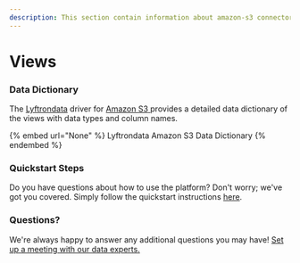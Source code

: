```yaml
---
description: This section contain information about amazon-s3 connector views information
---
```


# Views

### Data Dictionary

The [Lyftrondata](https://www.lyftrondata.com/) driver for [Amazon S3](None/)[ ](https://www.lyftrondata.com/integration/amazon-s3/)provides a detailed data dictionary of the views with data types and column names.

{% embed url="None" %}
Lyftrondata Amazon S3 Data Dictionary
{% endembed %}

### Quickstart Steps

Do you have questions about how to use the platform? Don't worry; we've got you covered. Simply follow the quickstart instructions [here](../README.md).

### Questions? <a href="#questions" id="questions"></a>

We're always happy to answer any additional questions you may have! [Set up a meeting with our data experts.](https://www.lyftrondata.com/book-a-meeting/)


